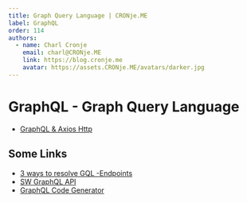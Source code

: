 ```yaml
---
title: Graph Query Language | CRONje.ME
label: GraphQL
order: 114
authors:
  - name: Charl Cronje
    email: charl@CRONje.ME
    link: https://blog.cronje.me
    avatar: https://assets.CRONje.ME/avatars/darker.jpg
---
```


# GraphQL - Graph Query Language

- [GraphQL & Axios Http](axios.md)

## Some Links

- [3 ways to resolve GQL -Endpoints](https://www.contentful.com/blog/2018/09/25/3-methods-resolve-graphql-endpoints/)
- [SW GraphQL API](https://github.com/graphql/swapi-graphql)
- [GraphQL Code Generator](https://github.com/dotansimha/graphql-code-generator)
